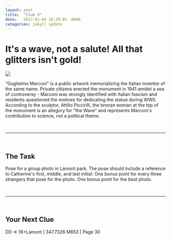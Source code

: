 ```yaml
---
layout: post
title:  "Clue 3"
date:   2017-01-09 18:29:05 -0800
categories: jekyll update
---
```


<h1> It's a wave, not a salute! All that glitters isn't gold!</h1>

<img class="clue-pic" src="https://upload.wikimedia.org/wikipedia/commons/9/9d/Guglielmo_Marconi_Memorial.JPG">
<br>
<p>"Guglielmo Marconi" is a public artwork memorializing the Italian inventor of the same name. Private citizens erected the monument in 1941 amidst a sea of controversy - Marconi was strongly identified with Italian fascism and residents questioned the motives for dedicating the statue during WWII. According to the sculptor, Attilio Piccirilli, the bronze woman at the top of the monument is an allegory for "the Wave" and represents Marconi's contribution to science, not a political theme.
</p>
<br>
<hr>
<br>
<h2>The Task</h2>
<p>Pose for a group photo in Lamont park. The pose should include a reference to Catherine's first, middle, and last initial. One bonus point for every three strangers that pose for the photo. One bonus point for the best photo.</p>
<br>
<hr>
<br>
<h2>Your Next Clue</h2>
<p>DD => 16+Lamont | 347.7326 M653 | Page 30</p>
